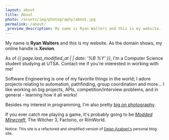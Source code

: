 ```yaml
---
layout: about
title: About
photo: /assets/img/photography/about.jpg
permalink: /about/
_preview_description: My name is Ryan Walters and this is my website.
---
```


<span class="tab">My name is **Ryan Walters** and this is my website. As the domain shows, my online handle is **Xevion**.</span>

As of <i>{{ page.last_modified_at | | date: '%B %Y' }}</i>, I'm a Computer Science student studying at UTSA. Contact me if you're interested in working with me!

Software Engineering is one of my favorite things in the world; I adore projects relating to automation, pathfinding, group coordination and more...
I like working on big projects, APIs, competition/interview problems, and in general - learning how it all works!

Besides my interest in programming, I'm also pretty [big on photography](/photography/).

If you ever catch me playing a game, it's probably going to be *[Modded Minecraft][po2k]*, The Witcher 3, Factorio, or RimWorld.

<small>Notice: This site is a refactored and simplified version of [Delan Azabani's][delan-azabani] personal blog site.</small>

[photography-portfolio]: https://www.rcw.photos/
[delan-azabani]: https://www.azabani.com
[cap-link]: https://admissions.utexas.edu/enroll/cap
[po2k]: https://www.curseforge.com/minecraft/modpacks/project-ozone-2-reloaded
